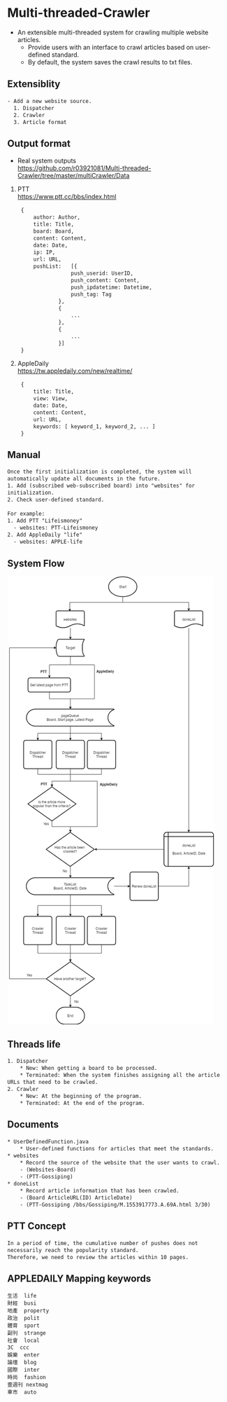 # Multi-threaded-Crawler
- An extensible multi-threaded system for crawling multiple website articles.  
	* Provide users with an interface to crawl articles based on user-defined standard.
	* By default, the system saves the crawl results to txt files.

## Extensiblity
	- Add a new website source.
	  1. Dispatcher
	  2. Crawler
	  3. Article format

## Output format
- Real system outputs  
https://github.com/r03921081/Multi-threaded-Crawler/tree/master/multiCrawler/Data  

1. PTT  
https://www.ptt.cc/bbs/index.html 

		{
			author: Author,
			title: Title,
			board: Board,
			content: Content,
			date: Date,
			ip: IP,
			url: URL,
			pushList:	[{
						push_userid: UserID,
						push_content: Content,
						push_ipdatetime: Datetime,
						push_tag: Tag
					},
					{
						...
					},
					{
						...
					}]
		}
	
2. AppleDaily    
https://tw.appledaily.com/new/realtime/

		{
			title: Title,
			view: View,
			date: Date,
			content: Content,
			url: URL,
			keywords: [ keyword_1, keyword_2, ... ]
		}
	
## Manual
	Once the first initialization is completed, the system will automatically update all documents in the future. 	
	1. Add (subscribed web-subscribed board) into "websites" for initialization.
	2. Check user-defined standard.	
	
	For example: 
	1. Add PTT "Lifeismoney"  	
	  - websites: PTT-Lifeismoney
	2. Add AppleDaily "life"
	  - websites: APPLE-life

## System Flow

![](https://github.com/r03921081/Multi-threaded-Crawler/blob/master/multiCrawler/Image/Crawler.png)

## Threads life
	1. Dispatcher
		* New: When getting a board to be processed.
		* Terminated: When the system finishes assigning all the article URLs that need to be crawled.
	2. Crawler
		* New: At the beginning of the program.
		* Terminated: At the end of the program.

## Documents
	* UserDefinedFunction.java
		* User-defined functions for articles that meet the standards.
	* websites  
		* Record the source of the website that the user wants to crawl. 
		- (Websites-Board)  
		- (PTT-Gossiping)
	* doneList  
		* Record article information that has been crawled.  
		- (Board ArticleURL(ID) ArticleDate)  
		- (PTT-Gossiping /bbs/Gossiping/M.1553917773.A.69A.html 3/30)

## PTT Concept

	In a period of time, the cumulative number of pushes does not necessarily reach the popularity standard.
	Therefore, we need to review the articles within 10 pages.

## APPLEDAILY Mapping keywords
	生活	life
	財經	busi
	地產	property
	政治	polit
	體育	sport
	副刊	strange
	社會	local
	3C	ccc
	娛樂	enter
	論壇	blog
	國際	inter
	時尚	fashion
	壹週刊	nextmag
	車市	auto
